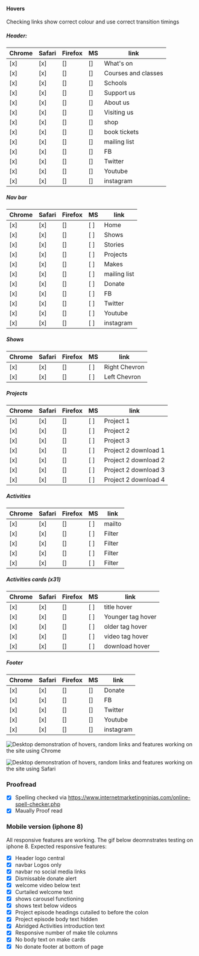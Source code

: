 #### Hovers
Checking links show correct colour and use correct transition timings

##### Header:

| Chrome | Safari | Firefox | MS  | link                |
| ------ | ------ | ------- | --- | ------------------- |
| [x]    | [x]    | []      | []  | What's on           |
| [x]    | [x]    | []      | []  | Courses and classes |
| [x]    | [x]    | []      | []  | Schools             |
| [x]    | [x]    | []      | []  | Support us          |
| [x]    | [x]    | []      | []  | About us            |
| [x]    | [x]    | []      | []  | Visiting us         |
| [x]    | [x]    | []      | []  | shop                |
| [x]    | [x]    | []      | []  | book tickets        |
| [x]    | [x]    | []      | []  | mailing list        |
| [x]    | [x]    | []      | []  | FB                  |
| [x]    | [x]    | []      | []  | Twitter             |
| [x]    | [x]    | []      | []  | Youtube             |
| [x]    | [x]    | []      | []  | instagram           |

##### Nav bar

| Chrome | Safari | Firefox | MS  | link         |
| ------ | ------ | ------- | --- | ------------ |
| [x]    | [x]    | []      | [ ] | Home         |
| [x]    | [x]    | []      | [ ] | Shows        |
| [x]    | [x]    | []      | [ ] | Stories      |
| [x]    | [x]    | []      | [ ] | Projects     |
| [x]    | [x]    | []      | [ ] | Makes        |
| [x]    | [x]    | []      | [ ] | mailing list |
| [x]    | [x]    | []      | [ ] | Donate       |
| [x]    | [x]    | []      | [ ] | FB           |
| [x]    | [x]    | []      | [ ] | Twitter      |
| [x]    | [x]    | []      | [ ] | Youtube      |
| [x]    | [x]    | []      | [ ] | instagram    |

##### Shows

| Chrome | Safari | Firefox | MS  | link          |
| ------ | ------ | ------- | --- | ------------- |
| [x]    | [x]    | []      | [ ] | Right Chevron |
| [x]    | [x]    | []      | [ ] | Left Chevron  |

##### Projects

| Chrome | Safari | Firefox | MS  | link                 |
| ------ | ------ | ------- | --- | -------------------- |
| [x]    | [x]    | []      | [ ] | Project 1            |
| [x]    | [x]    | []      | [ ] | Project 2            |
| [x]    | [x]    | []      | [ ] | Project 3            |
| [x]    | [x]    | []      | [ ] | Project 2 download 1 |
| [x]    | [x]    | []      | [ ] | Project 2 download 2 |
| [x]    | [x]    | []      | [ ] | Project 2 download 3 |
| [x]    | [x]    | []      | [ ] | Project 2 download 4 |

##### Activities

| Chrome | Safari | Firefox | MS  | link   |
| ------ | ------ | ------- | --- | ------ |
| [x]    | [x]    | []      | [ ] | mailto |
| [x]    | [x]    | []      | [ ] | Filter |
| [x]    | [x]    | []      | [ ] | Filter |
| [x]    | [x]    | []      | [ ] | Filter |
| [x]    | [x]    | []      | [ ] | Filter |

##### Activities cards (x31)

| Chrome | Safari | Firefox | MS  | link              |
| ------ | ------ | ------- | --- | ----------------- |
| [x]    | [x]    | []      | [ ] | title hover       |
| [x]    | [x]    | []      | [ ] | Younger tag hover |
| [x]    | [x]    | []      | [ ] | older tag hover   |
| [x]    | [x]    | []      | [ ] | video tag hover   |
| [x]    | [x]    | []      | [ ] | download hover    |

##### Footer

| Chrome | Safari | Firefox | MS  | link      |
| ------ | ------ | ------- | --- | --------- |
| [x]    | [x]    | []      | []  | Donate    |
| [x]    | [x]    | []      | []  | FB        |
| [x]    | [x]    | []      | []  | Twitter   |
| [x]    | [x]    | []      | []  | Youtube   |
| [x]    | [x]    | []      | []  | instagram |

![Desktop demonstration of hovers, random links and features working on the site using Chrome](https://i.imgur.com/3Ho8z6k.gifv)

![Desktop demonstration of hovers, random links and features working on the site using Safari]()


### Proofread

- [x] Spelling checked via https://www.internetmarketingninjas.com/online-spell-checker.php
- [x] Maually Proof read

### Mobile version (iphone 8)

All responsive features are working. The gif below deomnstrates testing on iphone 8.
Expected responsive features:

- [x] Header logo central
- [x] navbar Logos only
- [x] navbar no social media links
- [x] Dismissable donate alert
- [x] welcome video below text
- [x] Curtailed welcome text
- [x] shows carousel functioning
- [x] shows text below videos
- [x] Project episode headings cutailed to before the colon
- [x] Project episode body text hidden
- [x] Abridged Activities introduction text
- [x] Responsive number of make tile columns
- [x] No body text on make cards
- [x] No donate footer at bottom of page